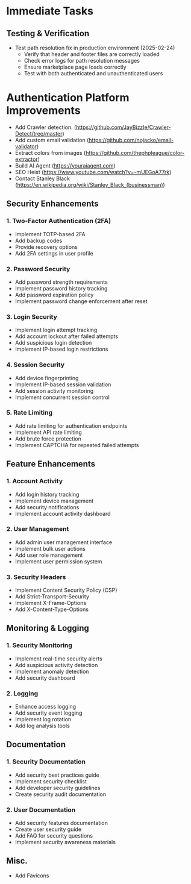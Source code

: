 # Immediate Tasks

## Testing & Verification
- Test path resolution fix in production environment (2025-02-24)
  - Verify that header and footer files are correctly loaded
  - Check error logs for path resolution messages
  - Ensure marketplace page loads correctly
  - Test with both authenticated and unauthenticated users

# Authentication Platform Improvements

- Add Crawler detection. (https://github.com/JayBizzle/Crawler-Detect/tree/master)
- Add custom email validation (https://github.com/nojacko/email-validator)
- Extract colors from images (https://github.com/thephpleague/color-extractor)
- Build AI Agent (https://youraiagent.com)
- SEO Heist (https://www.youtube.com/watch?v=-mUEGoA77rk)
- Contact Stanley Black (https://en.wikipedia.org/wiki/Stanley_Black_(businessman))

## Security Enhancements

### 1. Two-Factor Authentication (2FA)
- Implement TOTP-based 2FA
- Add backup codes
- Provide recovery options
- Add 2FA settings in user profile

### 2. Password Security
- Add password strength requirements
- Implement password history tracking
- Add password expiration policy
- Implement password change enforcement after reset

### 3. Login Security
- Implement login attempt tracking
- Add account lockout after failed attempts
- Add suspicious login detection
- Implement IP-based login restrictions

### 4. Session Security
- Add device fingerprinting
- Implement IP-based session validation
- Add session activity monitoring
- Implement concurrent session control

### 5. Rate Limiting
- Add rate limiting for authentication endpoints
- Implement API rate limiting
- Add brute force protection
- Implement CAPTCHA for repeated failed attempts

## Feature Enhancements

### 1. Account Activity
- Add login history tracking
- Implement device management
- Add security notifications
- Implement account activity dashboard

### 2. User Management
- Add admin user management interface
- Implement bulk user actions
- Add user role management
- Implement user permission system

### 3. Security Headers
- Implement Content Security Policy (CSP)
- Add Strict-Transport-Security
- Implement X-Frame-Options
- Add X-Content-Type-Options

## Monitoring & Logging

### 1. Security Monitoring
- Implement real-time security alerts
- Add suspicious activity detection
- Implement anomaly detection
- Add security dashboard

### 2. Logging
- Enhance access logging
- Add security event logging
- Implement log rotation
- Add log analysis tools

## Documentation

### 1. Security Documentation
- Add security best practices guide
- Implement security checklist
- Add developer security guidelines
- Create security audit documentation

### 2. User Documentation
- Add security features documentation
- Create user security guide
- Add FAQ for security questions
- Implement security awareness materials

## Misc.
- Add Favicons
